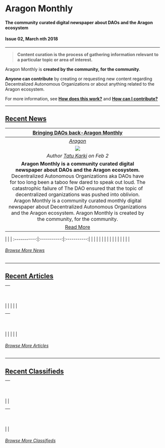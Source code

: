 # Aragon Monthly
#### The community curated digital newspaper about DAOs and the Aragon ecosystem
#### Issue 02, March nth 2018
___
> **Content curation is the process of gathering information relevant to a particular topic or area of interest.**

Aragon Monthly is **created by the community, for the community**.

**Anyone can contribute** by creating or requesting new content regarding Decentralized Autonomous Organizations or about anything related to the Aragon ecosystem.

For more information, see [**How does this work?**](info/index.md#how-does-this-work) and [**How can I contribute?**](info/index.md#how-can-i-contribute)
___
## [Recent News](news/index.md)

 [**Bringing DAOs back-Aragon Monthly**](https://blog.aragon.one/bringing-daos-back-aragon-monthly-92756cb65639) | | |
:-----------:|:-----------:|:-----------:|
 [_Aragon_](aragon.md) | | |
 [<img src="https://cdn-images-1.medium.com/max/1000/1*gxOE5T3i1GRSFq4J-5A-9Q.png">](https://blog.aragon.one/bringing-daos-back-aragon-monthly-92756cb65639) | | |
 _Author [Tatu Karki](https://blog.aragon.one/@Smokyish) on Feb 2_| | |
 **Aragon Monthly is a community curated digital newspaper about DAOs and the Aragon ecosystem.** Decentralized Autonomous Organizations aka DAOs have for too long been a taboo few dared to speak out loud. The catastrophic failure of The DAO ensured that the topic of decentralized organizations was pushed into oblivion. Aragon Monthly is a community curated monthly digital newspaper about Decentralized Autonomous Organizations and the Aragon ecosystem. Aragon Monthly is created by the community, for the community. | | |
 [Read More](https://blog.aragon.one/bringing-daos-back-aragon-monthly-92756cb65639)| | |

 | | |
:-----------:|:-----------:|:-----------:|
 | | |
 | | |
 | | |
 | | |
 | | |

###### [Browse More News](news/index.md)
___
## [Recent Articles](articles/index.md)

[<h2></h2>](articles/) |
:-----------|
 |
 |
 |
 |
 |

[<h2></h2>](articles/) |
:-----------|
 |
 |
 |
 |
 |

###### [Browse More Articles](articles/index.md)
___
## [Recent Classifieds](classifieds/index.md)

[<h2></h2>]() |
:-----------|
 |
 |

[<h2></h2>]() |
:-----------|
 |
 |

###### [Browse More Classifieds](classifieds/index.md)
